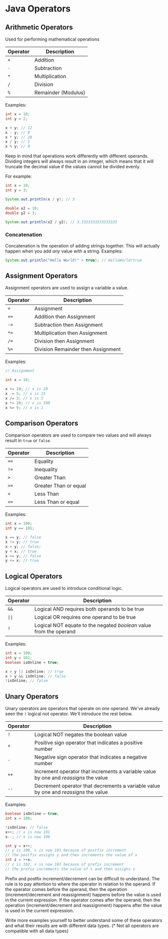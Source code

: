 # Java Operators

## Arithmetic Operators

Used for performing mathematical operations

| Operator | Description         |
| -------- | ------------------- |
| `+`      | Addition            |
| `-`      | Subtraction         |
| `*`      | Multiplication      |
| `/`      | Division            |
| `%`      | Remainder (Modulus) |

Examples:

```java
int x = 10;
int y = 2;

x + y; // 12
x - y; // 8
x * y; // 20
x / y; // 5
x % y; // 0
```

Keep in mind that operations work differently with different operands. Dividing integers will always result in an integer, which means that it will truncate the decimal value if the values cannot be divided evenly.

For example:

```java
int x = 10;
int y = 3;

System.out.println(x / y); // 3

double x2 = 10;
double y2 = 3;

System.out.println(x2 / y2); // 3.3333333333333335
```

### Concatenation

Concatenation is the operation of adding strings together. This will actually happen when you add _any_ value with a string. Examples:

```java
System.out.println("Hello World!" + true); // HelloWorld!true
```

## Assignment Operators

Assignment operators are used to assign a variable a value.

| Operator | Description                        |
| -------- | ---------------------------------- |
| `=`      | Assignment                         |
| `+=`     | Addition then Assignment           |
| `-=`     | Subtraction then Assignment        |
| `*=`     | Multiplication then Assignment     |
| `/=`     | Division then Assignment           |
| `%=`     | Division Remainder then Assignment |

Examples:

```java
// Assignment

int x = 10;

x += 10; // x is 20
x -= 5; // x is 15
x /= 3; // x is 5
x *= 20; // x is 100
x %= 9; // x is 1
```

## Comparison Operators

Comparison operators are used to compare two values and will always result in `true` or `false`.

| Operator | Description           |
| -------- | --------------------- |
| `==`     | Equality              |
| `!=`     | Inequality            |
| `>`      | Greater Than          |
| `>=`     | Greater Than or equal |
| `<`      | Less Than             |
| `<=`     | Less Than or equal    |

Examples:

```java
int x = 100;
int y == 101;

x == y; // false
x != y; // true
x > y; // false;
y < x; // true
x >= y; // false
y <= x; // true
```

## Logical Operators

Logical operators are used to introduce conditional logic.

| Operator | Description                                                        |
| -------- | ------------------------------------------------------------------ |
| `&&`     | Logical AND requires both operands to be true                      |
| `\|\|`   | Logical OR requires one operand to be true                         |
| `!`      | Logical NOT equate to the negated _boolean_ value from the operand |

Examples:

```java
int x = 100;
int y = 101;
boolean isOnline = true;

x > y || isOnline; // true
x > y && isOnline; // false
!isOnline; // false
```

## Unary Operators

Unary operators are operators that operate on _one_ operand. We've already seen the `!` logical not operator. We'll introduce the rest below.

| Operator | Description                                                                          |
| -------- | ------------------------------------------------------------------------------------ |
| `!`      | Logical NOT negates the boolean value                                                |
| `+`      | Positive sign operator that indicates a positive number                              |
| `-`      | Negative sign operator that indicates a negative number                              |
| `++`     | Increment operator that increments a variable value by one and _reassigns_ the value |
| `--`     | Decrement operator that decrements a variable value by one and _reassigns_ the value |

Examples:

```java
boolean isOnline = true;
int x = 100;

!isOnline; // false
x++; // x is now 101
x--; // x is now 100

int y = x++;
// y is 100, x is now 101 because of postfix increment
// the postfix assigns y and then increments the value of x
int z = ++x;
// z is 102, x is now 102 because of prefix increment
// the prefix increments the value of x and then assigns z
```

Prefix and postfix increment/decrement can be difficult to understand. The rule is to pay attention to where the operator in relation to the operand. If the operator comes before the operand, then the operation (increment/decrement and reassignment) happens before the value is used in the current expression. If the operator comes after the operand, then the operation (increment/decrement and reassignment) happens after the value is used in the current expression.

Write more examples yourself to better understand some of these operators and what their results are with different data types. (\* Not all operators are compatible with all data types)
